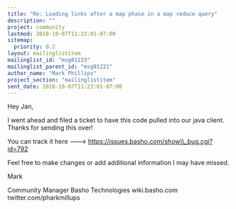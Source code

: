 ```yaml
---
title: "Re: Loading links after a map phase in a map reduce query"
description: ""
project: community
lastmod: 2010-10-07T11:23:01-07:00
sitemap:
  priority: 0.2
layout: mailinglistitem
mailinglist_id: "msg01223"
mailinglist_parent_id: "msg01221"
author_name: "Mark Phillips"
project_section: "mailinglistitem"
sent_date: 2010-10-07T11:23:01-07:00
---
```



Hey Jan,

I went ahead and filed a ticket to have this code pulled into our java
client. Thanks for sending this over!

You can track it here ---&gt; https://issues.basho.com/show\\_bug.cgi?id=792

Feel free to make changes or add additional information I may have missed.

Mark

Community Manager
Basho Technologies
wiki.basho.com
twitter.com/pharkmillups

